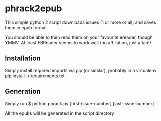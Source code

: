 # phrack2epub

This simple python 2 script downloads issues (1 or more or all) and saves them in epub format

You should be able to then read them on your favourite ereader, though YMMV. At least FBReader seems to work well (no affiliation, just a fan!)

## Installation
Simply install required imports via pip (or similar), probably in a virtualenv
pip install -r requirements.txt

## Generation
Simply run
$ python phrack.py [first-issue-number] [last-issue-number]

All the epubs will be generated in the script directory
